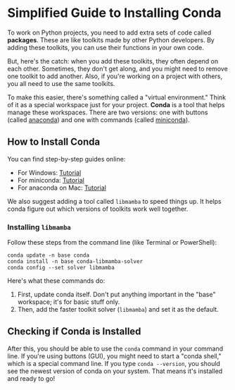 # Simplified Guide to Installing Conda

To work on Python projects, you need to add extra sets of code called **packages**. These are like toolkits made by other Python developers. By adding these toolkits, you can use their functions in your own code.

But, here's the catch: when you add these toolkits, they often depend on each other. Sometimes, they don't get along, and you might need to remove one toolkit to add another. Also, if you're working on a project with others, you all need to use the same toolkits.

To make this easier, there's something called a "virtual environment." Think of it as a special workspace just for your project. **Conda** is a tool that helps manage these workspaces. There are two versions: one with buttons (called [anaconda](http://)) and one with commands (called [miniconda](http://)).

## How to Install Conda

You can find step-by-step guides online:
- For Windows: [Tutorial](https://docs.conda.io/projects/conda/en/latest/user-guide/install/windows.html)
- For miniconda: [Tutorial](https://docs.conda.io/projects/miniconda/en/latest/)
- For anaconda on Mac: [Tutorial](https://docs.continuum.io/free/anaconda/install/mac-os/)

We also suggest adding a tool called `libmamba` to speed things up. It helps conda figure out which versions of toolkits work well together.

### Installing `libmamba`

Follow these steps from the command line (like Terminal or PowerShell):
```console
conda update -n base conda
conda install -n base conda-libmamba-solver
conda config --set solver libmamba
```

Here's what these commands do:
1. First, update conda itself. Don't put anything important in the "base" workspace; it's for basic stuff only.
2. Then, add the faster toolkit solver (`libmamba`) and set it as the default.

## Checking if Conda is Installed

After this, you should be able to use the `conda` command in your command line. If you're using buttons (GUI), you might need to start a "conda shell," which is a special command line. If you type `conda --version`, you should see the newest version of conda on your system. That means it's installed and ready to go!